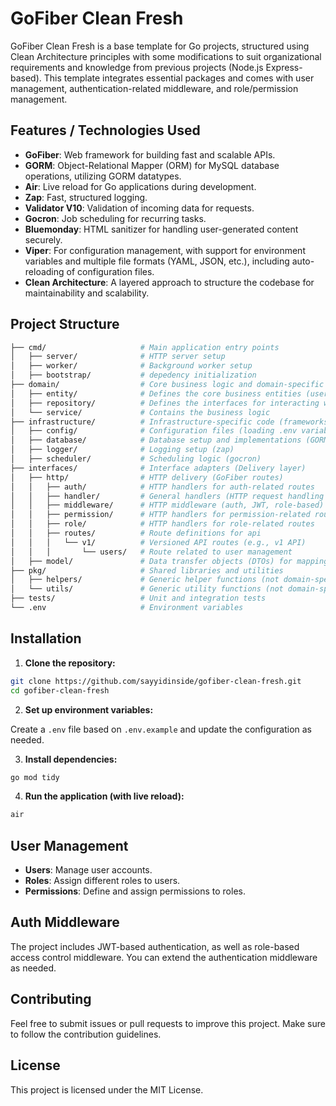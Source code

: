 # GoFiber Clean Fresh

GoFiber Clean Fresh is a base template for Go projects, structured using Clean Architecture principles with some modifications to suit organizational requirements and knowledge from previous projects (Node.js Express-based). This template integrates essential packages and comes with user management, authentication-related middleware, and role/permission management.

## Features / Technologies Used

- **GoFiber**: Web framework for building fast and scalable APIs.
- **GORM**: Object-Relational Mapper (ORM) for MySQL database operations, utilizing GORM datatypes.
- **Air**: Live reload for Go applications during development.
- **Zap**: Fast, structured logging.
- **Validator V10**: Validation of incoming data for requests.
- **Gocron**: Job scheduling for recurring tasks.
- **Bluemonday**: HTML sanitizer for handling user-generated content securely.
- **Viper**: For configuration management, with support for environment variables and multiple file formats (YAML, JSON, etc.), including auto-reloading of configuration files.
- **Clean Architecture**: A layered approach to structure the codebase for maintainability and scalability.

## Project Structure

```bash
├── cmd/                     # Main application entry points
│   ├── server/              # HTTP server setup
│   ├── worker/              # Background worker setup
│   ├── bootstrap/           # depedency initialization
├── domain/                  # Core business logic and domain-specific concerns
│   ├── entity/              # Defines the core business entities (user, role, permission, etc)
│   ├── repository/          # Defines the interfaces for interacting with data persistence.
│   └── service/             # Contains the business logic
├── infrastructure/          # Infrastructure-specific code (frameworks, DB, etc.)
│   ├── config/              # Configuration files (loading .env variables, app settings)
│   ├── database/            # Database setup and implementations (GORM)
│   ├── logger/              # Logging setup (zap)
│   ├── scheduler/           # Scheduling logic (gocron)
├── interfaces/              # Interface adapters (Delivery layer)
│   ├── http/                # HTTP delivery (GoFiber routes)
│   │   ├── auth/            # HTTP handlers for auth-related routes
│   │   ├── handler/         # General handlers (HTTP request handling logic)
│   │   ├── middleware/      # HTTP middleware (auth, JWT, role-based)
│   │   ├── permission/      # HTTP handlers for permission-related routes
│   │   ├── role/            # HTTP handlers for role-related routes
│   │   ├── routes/          # Route definitions for api
│   │   │   └── v1/          # Versioned API routes (e.g., v1 API)
│   │   │       └── users/   # Route related to user management
│   ├── model/               # Data transfer objects (DTOs) for mapping HTTP <-> domain
├── pkg/                     # Shared libraries and utilities
│   ├── helpers/             # Generic helper functions (not domain-specific)
│   └── utils/               # Generic utility functions (not domain-specific)
├── tests/                   # Unit and integration tests
└── .env                     # Environment variables
```

## Installation

1. **Clone the repository:**

```bash
git clone https://github.com/sayyidinside/gofiber-clean-fresh.git
cd gofiber-clean-fresh
```

2. **Set up environment variables:**

Create a `.env` file based on `.env.example` and update the configuration as needed.

3. **Install dependencies:**

```bash
go mod tidy
```

4. **Run the application (with live reload):**

```bash
air
```

## User Management

- **Users**: Manage user accounts.
- **Roles**: Assign different roles to users.
- **Permissions**: Define and assign permissions to roles.

## Auth Middleware

The project includes JWT-based authentication, as well as role-based access control middleware. You can extend the authentication middleware as needed.

## Contributing

Feel free to submit issues or pull requests to improve this project. Make sure to follow the contribution guidelines.

## License

This project is licensed under the MIT License.
